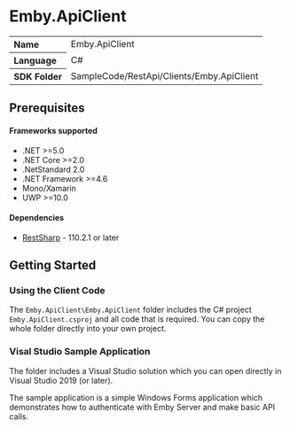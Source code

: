 # Emby.ApiClient

<table><tr />
    <tr>
        <th valign="top" align="left">Name</th>
        <td>Emby.ApiClient</td>
    </tr>
    <tr>
        <th valign="top" align="left">Language</th>
        <td>C#</td>
    </tr>
    <tr>
        <th valign="top" align="left">SDK Folder</th>
        <td>SampleCode/RestApi/Clients/Emby.ApiClient</td>
    </tr>
</table>

## Prerequisites 

#### Frameworks supported

- .NET >=5.0
- .NET Core >=2.0
- .NetStandard 2.0
- .NET Framework >=4.6
- Mono/Xamarin
- UWP >=10.0

#### Dependencies
- [RestSharp](https://www.nuget.org/packages/RestSharp) - 110.2.1 or later


## Getting Started

### Using the Client Code

The `Emby.ApiClient\Emby.ApiClient` folder includes the C# project `Emby.ApiClient.csproj` and all code that is required. You can copy the whole folder directly into your own project.

### Visal Studio Sample Application

The folder includes a Visual Studio solution which you can open directly in Visual Studio 2019 (or later).

The sample application is a simple Windows Forms application which demonstrates how to authenticate with Emby Server and make basic API calls.
